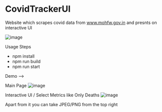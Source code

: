 # CovidTrackerUI
Website which scrapes covid data from www.mohfw.gov.in and presnts on interactive UI

![image](https://user-images.githubusercontent.com/17278888/115153914-db045e80-a095-11eb-8f78-39b40f3256af.png)


Usage Steps
<ul>
  <li>npm install</li> 
  <li>npm run build</li> 
  <li>npm run start</li>
</ul>


Demo -->

Main Page
![image](https://user-images.githubusercontent.com/17278888/115153988-4817f400-a096-11eb-8452-b0fa5c339981.png)

Interactive UI / Select Metrics like Only Deaths
![image](https://user-images.githubusercontent.com/17278888/115154029-75fd3880-a096-11eb-9b2d-b792684f2894.png)

Apart from it you can take JPEG/PNG from the top right
